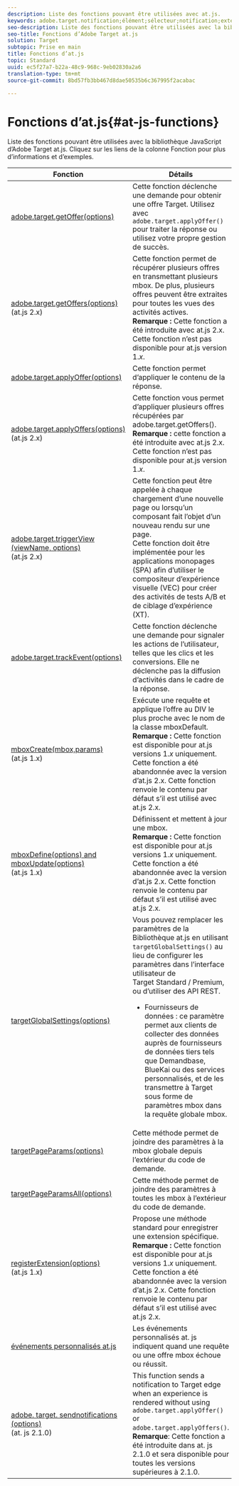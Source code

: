 ```yaml
---
description: Liste des fonctions pouvant être utilisées avec at.js.
keywords: adobe.target.notification;élément;sélecteur;notification;extension
seo-description: Liste des fonctions pouvant être utilisées avec la bibliothèque JavaScript at.js dans Adobe Target.
seo-title: Fonctions d’Adobe Target at.js
solution: Target
subtopic: Prise en main
title: Fonctions d’at.js
topic: Standard
uuid: ec5f27a7-b22a-48c9-968c-9eb02830a2a6
translation-type: tm+mt
source-git-commit: 8bd57fb3bb467d8dae50535b6c367995f2acabac

---
```



# Fonctions d’at.js{#at-js-functions}

Liste des fonctions pouvant être utilisées avec la bibliothèque JavaScript d’Adobe Target at.js. Cliquez sur les liens de la colonne Fonction pour plus d’informations et d’exemples.

| Fonction | Détails |
| --- | --- | 
| [adobe.target.getOffer(options)](/help/c-implementing-target/c-implementing-target-for-client-side-web/adobe-target-getoffer.md) | Cette fonction déclenche une demande pour obtenir une offre Target. Utilisez avec `adobe.target.applyOffer()` pour traiter la réponse ou utilisez votre propre gestion de succès. |
| [adobe.target.getOffers(options)](/help/c-implementing-target/c-implementing-target-for-client-side-web/adobe-target-getoffers-atjs-2.md)<br>(at.js 2.x) | Cette fonction permet de récupérer plusieurs offres en transmettant plusieurs mbox. De plus, plusieurs offres peuvent être extraites pour toutes les vues des activités actives.<br>**Remarque :** Cette fonction a été introduite avec at.js 2.x. Cette fonction n’est pas disponible pour at.js version 1.*x*. |
| [adobe.target.applyOffer(options)](/help/c-implementing-target/c-implementing-target-for-client-side-web/adobe-target-applyoffer.md) | Cette fonction permet d’appliquer le contenu de la réponse. |
| [adobe.target.applyOffers(options)](/help/c-implementing-target/c-implementing-target-for-client-side-web/adobe-target-applyoffers-atjs-2.md)<br>(at.js 2.x) | Cette fonction vous permet d’appliquer plusieurs offres récupérées par adobe.target.getOffers().<br>**Remarque :** cette fonction a été introduite avec at.js 2.x. Cette fonction n’est pas disponible pour at.js version 1.*x*. |
| [adobe.target.triggerView (viewName, options)](/help/c-implementing-target/c-implementing-target-for-client-side-web/adobe-target-triggerview-atjs-2.md)<br>(at.js 2.x) | Cette fonction peut être appelée à chaque chargement d’une nouvelle page ou lorsqu’un composant fait l’objet d’un nouveau rendu sur une page.<br> Cette fonction doit être implémentée pour les applications monopages (SPA) afin d’utiliser le compositeur d’expérience visuelle (VEC) pour créer des activités de tests A/B et de ciblage d’expérience (XT). |
| [adobe.target.trackEvent(options)](/help/c-implementing-target/c-implementing-target-for-client-side-web/adobe-target-trackevent.md) | Cette fonction déclenche une demande pour signaler les actions de l’utilisateur, telles que les clics et les conversions. Elle ne déclenche pas la diffusion d’activités dans le cadre de la réponse. |
| [mboxCreate(mbox,params)](/help/c-implementing-target/c-implementing-target-for-client-side-web/mboxcreate-atjs.md)<br>(at.js 1.x) | Exécute une requête et applique l’offre au DIV le plus proche avec le nom de la classe mboxDefault.<br>**Remarque :** Cette fonction est disponible pour at.js versions 1.*x* uniquement. Cette fonction a été abandonnée avec la version d’at.js 2.x. Cette fonction renvoie le contenu par défaut s’il est utilisé avec at.js 2.x. |
| [mboxDefine(options) and mboxUpdate(options)](/help/c-implementing-target/c-implementing-target-for-client-side-web/mboxdefine-mboxupdate-atjs-1x.md)<br>(at.js 1.x) | Définissent et mettent à jour une mbox.<br>**Remarque :** Cette fonction est disponible pour at.js versions 1.*x* uniquement. Cette fonction a été abandonnée avec la version d’at.js 2.x. Cette fonction renvoie le contenu par défaut s’il est utilisé avec at.js 2.x. |
| [targetGlobalSettings(options)](/help/c-implementing-target/c-implementing-target-for-client-side-web/targetgobalsettings.md) | Vous pouvez remplacer les paramètres de la Bibliothèque at.js en utilisant `targetGlobalSettings()` au lieu de configurer les paramètres dans l’interface utilisateur de Target Standard / Premium, ou d’utiliser des API REST.<ul><li>Fournisseurs de données : ce paramètre permet aux clients de collecter des données auprès de fournisseurs de données tiers tels que Demandbase, BlueKai ou des services personnalisés, et de les transmettre à Target sous forme de paramètres mbox dans la requête globale mbox.</li></ul> |
| [targetPageParams(options)](/help/c-implementing-target/c-implementing-target-for-client-side-web/targetpageparams.md) | Cette méthode permet de joindre des paramètres à la mbox globale depuis l’extérieur du code de demande. |
| [targetPageParamsAll(options)](/help/c-implementing-target/c-implementing-target-for-client-side-web/targetpageparamsall.md) | Cette méthode permet de joindre des paramètres à toutes les mbox à l’extérieur du code de demande. |
| [registerExtension(options)](/help/c-implementing-target/c-implementing-target-for-client-side-web/registerextension-atjs-1x.md)<br>(at.js 1.x) | Propose une méthode standard pour enregistrer une extension spécifique.<br>**Remarque :** Cette fonction est disponible pour at.js versions 1.*x* uniquement. Cette fonction a été abandonnée avec la version d’at.js 2.x. Cette fonction renvoie le contenu par défaut s’il est utilisé avec at.js 2.x. |
| [événements personnalisés at.js](/help/c-implementing-target/c-implementing-target-for-client-side-web/atjs-custom-events.md) | Les événements personnalisés at. js indiquent quand une requête ou une offre mbox échoue ou réussit. |
| [adobe. target. sendnotifications (options)](/help/c-implementing-target/c-implementing-target-for-client-side-web/adobe.target.sendnotifications-atjs-21.md)<br>(at. js 2.1.0) | This function sends a notification to Target edge when an experience is rendered without using `adobe.target.applyOffer()` or `adobe.target.applyOffers()`.<br>**Remarque**: Cette fonction a été introduite dans at. js 2.1.0 et sera disponible pour toutes les versions supérieures à 2.1.0. |

